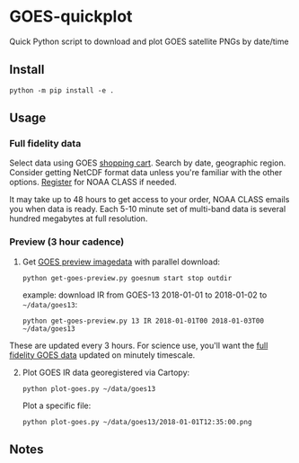 GOES-quickplot
==============

Quick Python script to download and plot GOES satellite PNGs by
date/time

## Install

    python -m pip install -e .

## Usage

### Full fidelity data

Select data using GOES [shopping cart](https://www.class.ncdc.noaa.gov/saa/products/shopping_cart_upd).
Search by date, geographic region. 
Consider getting NetCDF format data unless you're familiar with the other options.
[Register](https://www.class.ncdc.noaa.gov/saa/products/user_profile)
for NOAA CLASS if needed. 

It may take up to 48 hours to get access to your order, NOAA CLASS emails you when data is ready. 
Each 5-10 minute set of multi-band data is several hundred megabytes at full resolution.

### Preview (3 hour cadence)

1.  Get [GOES preview imagedata](https://www.ncdc.noaa.gov/gibbs/) with parallel download:

        python get-goes-preview.py goesnum start stop outdir

    example: download IR from GOES-13 2018-01-01 to 2018-01-02 to
    `~/data/goes13`:

        python get-goes-preview.py 13 IR 2018-01-01T00 2018-01-03T00 ~/data/goes13

These are updated every 3 hours. For science use, you'll want the 
[full fidelity GOES data](https://www.class.ncdc.noaa.gov/saa/products/welcome) updated on
minutely timescale.

2.  Plot GOES IR data georegistered via Cartopy:

        python plot-goes.py ~/data/goes13

    Plot a specific file:

        python plot-goes.py ~/data/goes13/2018-01-01T12:35:00.png

Notes
-----
